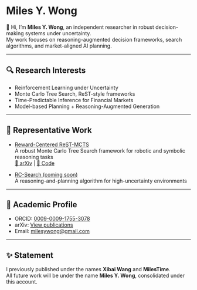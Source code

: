 # Miles Y. Wong

👋 Hi, I’m **Miles Y. Wong**, an independent researcher in robust decision-making systems under uncertainty.  
My work focuses on reasoning-augmented decision frameworks, search algorithms, and market-aligned AI planning.

---

## 🔍 Research Interests
- Reinforcement Learning under Uncertainty  
- Monte Carlo Tree Search, ReST-style frameworks  
- Time-Predictable Inference for Financial Markets  
- Model-based Planning + Reasoning-Augmented Generation

---

## 🧪 Representative Work

- [Reward-Centered ReST-MCTS](https://github.com/MilesTime/Reward-Centered-ReST-MCTS)  
  A robust Monte Carlo Tree Search framework for robotic and symbolic reasoning tasks  
  [📄 arXiv](https://arxiv.org/abs/2503.05226) | [🧠 Code](https://github.com/MilesTime/Reward-Centered-ReST-MCTS)

- [RC-Search (coming soon)]()  
  A reasoning-and-planning algorithm for high-uncertainty environments

---

## 📄 Academic Profile

- ORCID: [0009-0009-1755-3078](https://orcid.org/0009-0009-1755-3078)  
- arXiv: [View publications](https://arxiv.org/search/?searchtype=author&query=Wong%2C+M+Y)  
- Email: milesywong@gmail.com

---

## ✨ Statement

I previously published under the names **Xibai Wang** and **MilesTime**.  
All future work will be under the name **Miles Y. Wong**, consolidated under this account.
